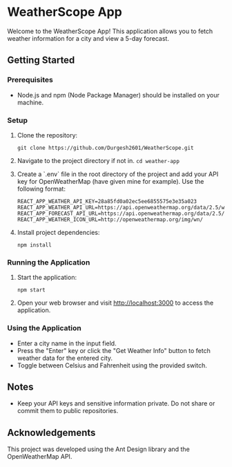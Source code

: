 # WeatherScope App

Welcome to the WeatherScope App! This application allows you to fetch weather information for a city and view a 5-day forecast.

## Getting Started

### Prerequisites

- Node.js and npm (Node Package Manager) should be installed on your machine.

### Setup

1. Clone the repository:

   ```git clone https://github.com/Durgesh2601/WeatherScope.git```

2. Navigate to the project directory if not in.
   ```cd weather-app```

4. Create a \`.env\` file in the root directory of the project and add your API key for OpenWeatherMap (have given mine for example). Use the following format:

   ```
   REACT_APP_WEATHER_API_KEY=28a85fd0a02ec5ee6855575e3e35a023
   REACT_APP_WEATHER_API_URL=https://api.openweathermap.org/data/2.5/weather/
   REACT_APP_FORECAST_API_URL=https://api.openweathermap.org/data/2.5/forecast/
   REACT_APP_WEATHER_ICON_URL=http://openweathermap.org/img/wn/

5. Install project dependencies:

   ```npm install```

### Running the Application

1. Start the application:
   
   ```npm start```

2. Open your web browser and visit [http://localhost:3000](http://localhost:3000) to access the application.

### Using the Application

- Enter a city name in the input field.
- Press the "Enter" key or click the "Get Weather Info" button to fetch weather data for the entered city.
- Toggle between Celsius and Fahrenheit using the provided switch.

## Notes

- Keep your API keys and sensitive information private. Do not share or commit them to public repositories.

## Acknowledgements

This project was developed using the Ant Design library and the OpenWeatherMap API.
